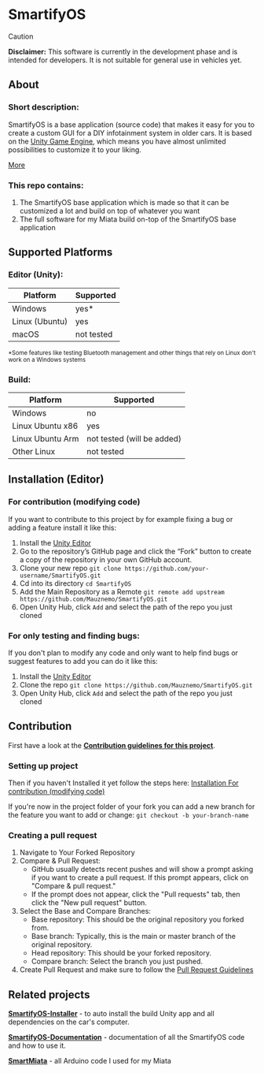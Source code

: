 # SmartifyOS

>[!CAUTION]
>**Disclaimer:** This software is currently in the development phase and is intended for developers. It is not suitable for general use in vehicles yet.


## About

### Short description:
SmartifyOS is a base application (source code) that makes it easy for you to create a custom GUI for a DIY infotainment system in older cars. It is based on the [Unity Game Engine](https://unity.com/), which means you have almost unlimited possibilities to customize it to your liking.

[More](https://smartify-os.com/about)

### This repo contains:
1. The SmartifyOS base application which is made so that it can be customized a lot and build on top of whatever you want
2. The full software for my Miata build on-top of the SmartifyOS base application

## Supported Platforms
### Editor (Unity):

| Platform       | Supported  |
| -------------- | ---------- |
| Windows        | yes*       |
| Linux (Ubuntu) | yes        |
| macOS          | not tested |

<sub>*Some features like testing Bluetooth management and other things that rely on Linux don't work on a Windows systems</sub>


### Build:
| Platform         | Supported                  |
| ---------------- | -------------------------- |
| Windows          | no                         |
| Linux Ubuntu x86 | yes                        |
| Linux Ubuntu Arm | not tested (will be added) |
| Other Linux      | not tested                 |

## Installation (Editor)

### For contribution (modifying code)

If you want to contribute to this project by for example fixing a bug or adding a feature install it like this:

1. Install the [Unity Editor](https://unity.com/)
2. Go to the repository’s GitHub page and click the “Fork” button to create a copy of the repository in your own GitHub account.
3. Clone your new repo `git clone https://github.com/your-username/SmartifyOS.git`
4. Cd into its directory `cd SmartifyOS`
5. Add the Main Repository as a Remote `git remote add upstream https://github.com/Mauznemo/SmartifyOS.git`
6. Open Unity Hub, click `Add` and select the path of the repo you just cloned

### For only testing and finding bugs:
If you don't plan to modify any code and only want to help find bugs or suggest features to add you can do it like this:
1. Install the [Unity Editor](https://unity.com/)
2. Clone the repo `git clone https://github.com/Mauznemo/SmartifyOS.git`
3. Open Unity Hub, click `Add` and select the path of the repo you just cloned

## Contribution

First have a look at the **[Contribution guidelines for this project](CONTRIBUTING.md)**.

### Setting up project
Then if you haven't Installed it yet follow the steps here: [Installation For contribution (modifying code)](#for-contribution-modifying-code)

If you're now in the project folder of your fork you can add a new branch for the feature you want to add or change: `git checkout -b your-branch-name`

### Creating a pull request

1. Navigate to Your Forked Repository
2. Compare & Pull Request:
   - GitHub usually detects recent pushes and will show a prompt asking if you want to create a pull request. If this prompt appears, click on "Compare & pull request."
   - If the prompt does not appear, click the "Pull requests" tab, then click the "New pull request" button.
3. Select the Base and Compare Branches:
   - Base repository: This should be the original repository you forked from.
   - Base branch: Typically, this is the main or master branch of the original repository.
   - Head repository: This should be your forked repository.
   - Compare branch: Select the branch you just pushed.
4. Create Pull Request and make sure to follow the [Pull Request Guidelines](CONTRIBUTING.md#pull-request-guidelines)

## Related projects
**[SmartifyOS-Installer](https://github.com/Mauznemo/SmartifyOS-Installer)** - to auto install the build Unity app and all dependencies on the car's computer.

**[SmartifyOS-Documentation](https://github.com/Mauznemo/SmartifyOS-Documentation)** - documentation of all the SmartifyOS code and how to use it.

**[SmartMiata](https://github.com/Mauznemo/SmartMiata)** - all Arduino code I used for my Miata


